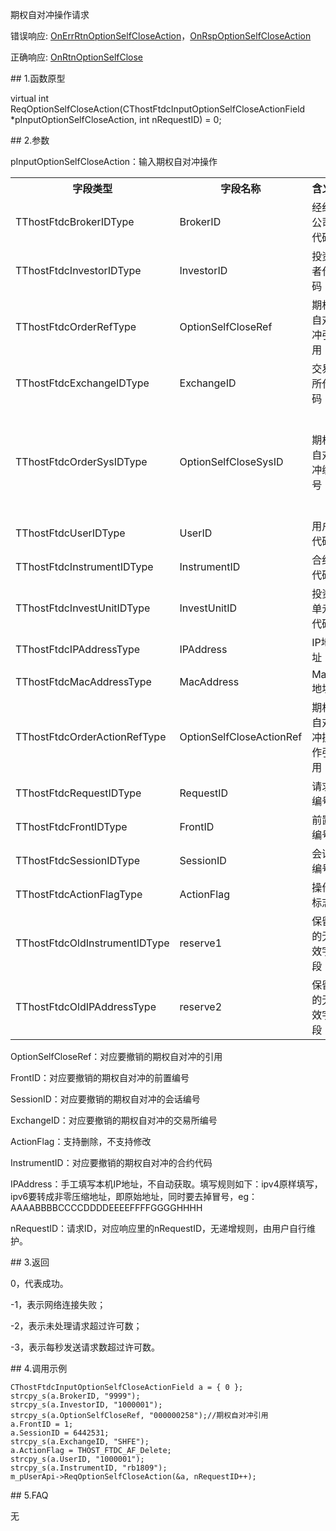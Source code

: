 <p>期权自对冲操作请求</p>
<p>错误响应: <a href="../../CTHOSTFTDCTRADERAPI/ONERRRTNOPTIONSELFCLOSEACTION/">OnErrRtnOptionSelfCloseAction</a>，<a href="../../CTHOSTFTDCTRADERAPI/ONRSPOPTIONSELFCLOSEACTION/">OnRspOptionSelfCloseAction</a></p>
<p>正确响应: <a href="../../CTHOSTFTDCTRADERAPI/ONRTNOPTIONSELFCLOSE/">OnRtnOptionSelfClose</a></p>
<span class="anchor" id="2164b734-cdc0-42fc-ae8c-f8d3313deff5"></span>
## 1.函数原型
<p>virtual int ReqOptionSelfCloseAction(CThostFtdcInputOptionSelfCloseActionField *pInputOptionSelfCloseAction, int nRequestID) = 0;</p>
<span class="anchor" id="79a74b8d-f638-48c3-854e-dd7f9b31b438"></span>
## 2.参数
<p>pInputOptionSelfCloseAction：输入期权自对冲操作</p>
<table><tr><th style="TEXT-ALIGN: center;">字段类型</th><th style="TEXT-ALIGN: center;">字段名称</th><th style="TEXT-ALIGN: center;">含义</th><th style="TEXT-ALIGN: center;">值</th></tr><tr><td style="TEXT-ALIGN: left;">TThostFtdcBrokerIDType</td>
<td style="TEXT-ALIGN: left;">BrokerID</td>
<td style="TEXT-ALIGN: left;">经纪公司代码</td>
<td style="TEXT-ALIGN: left;"><strong><font color="#FF0000">必填</font></strong></td>
</tr>
<tr><td style="TEXT-ALIGN: left;">TThostFtdcInvestorIDType</td>
<td style="TEXT-ALIGN: left;">InvestorID</td>
<td style="TEXT-ALIGN: left;">投资者代码</td>
<td style="TEXT-ALIGN: left;">无</td>
</tr>
<tr><td style="TEXT-ALIGN: left;">TThostFtdcOrderRefType</td>
<td style="TEXT-ALIGN: left;">OptionSelfCloseRef</td>
<td style="TEXT-ALIGN: left;">期权自对冲引用</td>
<td style="TEXT-ALIGN: left;">无</td>
</tr>
<tr><td style="TEXT-ALIGN: left;">TThostFtdcExchangeIDType</td>
<td style="TEXT-ALIGN: left;">ExchangeID</td>
<td style="TEXT-ALIGN: left;">交易所代码</td>
<td style="TEXT-ALIGN: left;"><strong><font color="#FF0000">必填</font></strong></td>
</tr>
<tr><td style="TEXT-ALIGN: left;">TThostFtdcOrderSysIDType</td>
<td style="TEXT-ALIGN: left;">OptionSelfCloseSysID</td>
<td style="TEXT-ALIGN: left;">期权自对冲编号</td>
<td style="TEXT-ALIGN: left;"><strong><font color="#FF0000">必填*1，需要对应要撤的报单</font></strong></td>
</tr>
<tr><td style="TEXT-ALIGN: left;">TThostFtdcUserIDType</td>
<td style="TEXT-ALIGN: left;">UserID</td>
<td style="TEXT-ALIGN: left;">用户代码</td>
<td style="TEXT-ALIGN: left;">无</td>
</tr>
<tr><td style="TEXT-ALIGN: left;">TThostFtdcInstrumentIDType</td>
<td style="TEXT-ALIGN: left;">InstrumentID</td>
<td style="TEXT-ALIGN: left;">合约代码</td>
<td style="TEXT-ALIGN: left;">无</td>
</tr>
<tr><td style="TEXT-ALIGN: left;">TThostFtdcInvestUnitIDType</td>
<td style="TEXT-ALIGN: left;">InvestUnitID</td>
<td style="TEXT-ALIGN: left;">投资单元代码</td>
<td style="TEXT-ALIGN: left;">无</td>
</tr>
<tr><td style="TEXT-ALIGN: left;">TThostFtdcIPAddressType</td>
<td style="TEXT-ALIGN: left;">IPAddress</td>
<td style="TEXT-ALIGN: left;">IP地址</td>
<td style="TEXT-ALIGN: left;">无</td>
</tr>
<tr><td style="TEXT-ALIGN: left;">TThostFtdcMacAddressType</td>
<td style="TEXT-ALIGN: left;">MacAddress</td>
<td style="TEXT-ALIGN: left;">Mac地址</td>
<td style="TEXT-ALIGN: left;">无</td>
</tr>
<tr><td style="TEXT-ALIGN: left;">TThostFtdcOrderActionRefType</td>
<td style="TEXT-ALIGN: left;">OptionSelfCloseActionRef</td>
<td style="TEXT-ALIGN: left;">期权自对冲操作引用</td>
<td style="TEXT-ALIGN: left;">无</td>
</tr>
<tr><td style="TEXT-ALIGN: left;">TThostFtdcRequestIDType</td>
<td style="TEXT-ALIGN: left;">RequestID</td>
<td style="TEXT-ALIGN: left;">请求编号</td>
<td style="TEXT-ALIGN: left;">无</td>
</tr>
<tr><td style="TEXT-ALIGN: left;">TThostFtdcFrontIDType</td>
<td style="TEXT-ALIGN: left;">FrontID</td>
<td style="TEXT-ALIGN: left;">前置编号</td>
<td style="TEXT-ALIGN: left;">无</td>
</tr>
<tr><td style="TEXT-ALIGN: left;">TThostFtdcSessionIDType</td>
<td style="TEXT-ALIGN: left;">SessionID</td>
<td style="TEXT-ALIGN: left;">会话编号</td>
<td style="TEXT-ALIGN: left;">无</td>
</tr>
<tr><td style="TEXT-ALIGN: left;">TThostFtdcActionFlagType</td>
<td style="TEXT-ALIGN: left;">ActionFlag</td>
<td style="TEXT-ALIGN: left;">操作标志</td>
<td style="TEXT-ALIGN: left;"><strong><font color="#FF0000">必填</font></strong></td>
</tr>
<tr><td style="TEXT-ALIGN: left;">TThostFtdcOldInstrumentIDType</td>
<td style="TEXT-ALIGN: left;">reserve1</td>
<td style="TEXT-ALIGN: left;">保留的无效字段</td>
<td style="TEXT-ALIGN: left;">否</td>
</tr>
<tr><td style="TEXT-ALIGN: left;">TThostFtdcOldIPAddressType</td>
<td style="TEXT-ALIGN: left;">reserve2</td>
<td style="TEXT-ALIGN: left;">保留的无效字段</td>
<td style="TEXT-ALIGN: left;">否</td>
</tr>
</table>
<p>OptionSelfCloseRef：对应要撤销的期权自对冲的引用</p>
<p>FrontID：对应要撤销的期权自对冲的前置编号</p>
<p>SessionID：对应要撤销的期权自对冲的会话编号</p>
<p>ExchangeID：对应要撤销的期权自对冲的交易所编号</p>
<p>ActionFlag：支持删除，不支持修改</p>
<p>InstrumentID：对应要撤销的期权自对冲的合约代码</p>
<p>IPAddress：手工填写本机IP地址，不自动获取。填写规则如下：ipv4原样填写，ipv6要转成非零压缩地址，即原始地址，同时要去掉冒号，eg：AAAABBBBCCCCDDDDEEEEFFFFGGGGHHHH</p>
<p>nRequestID：请求ID，对应响应里的nRequestID，无递增规则，由用户自行维护。</p>
<span class="anchor" id="20b7dd45-3127-4ebe-a7eb-d8acec105410"></span>
## 3.返回
<p>0，代表成功。</p>
<p>-1，表示网络连接失败；</p>
<p>-2，表示未处理请求超过许可数；</p>
<p>-3，表示每秒发送请求数超过许可数。</p>
<span class="anchor" id="f0adcbc7-f6ec-4242-9681-c3391e8f2e1c"></span>
## 4.调用示例
<pre><code>CThostFtdcInputOptionSelfCloseActionField a = { 0 };
strcpy_s(a.BrokerID, "9999");
strcpy_s(a.InvestorID, "1000001"); 
strcpy_s(a.OptionSelfCloseRef, "000000258");//期权自对冲引用
a.FrontID = 1;
a.SessionID = 6442531;
strcpy_s(a.ExchangeID, "SHFE");
a.ActionFlag = THOST_FTDC_AF_Delete;
strcpy_s(a.UserID, "1000001");
strcpy_s(a.InstrumentID, "rb1809");
m_pUserApi-&gt;ReqOptionSelfCloseAction(&amp;a, nRequestID++);
</code></pre>
<span class="anchor" id="2503ca05-7f86-454f-b3a7-53340cdbf8a2"></span>
## 5.FAQ
<p>无</p>
